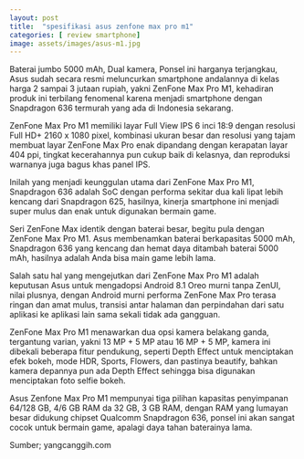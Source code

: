 ```yaml
---
layout: post
title:  "spesifikasi asus zenfone max pro m1"
categories: [ review smartphone]
image: assets/images/asus-m1.jpg
---
```

Baterai jumbo 5000 mAh, Dual kamera, Ponsel ini harganya terjangkau, Asus sudah secara resmi meluncurkan smartphone andalannya di kelas harga 2 sampai 3 jutaan rupiah, yakni ZenFone Max Pro M1, kehadiran produk ini terbilang fenomenal karena menjadi smartphone dengan Snapdragon 636 termurah yang ada di Indonesia sekarang.

ZenFone Max Pro M1 memiliki layar Full View IPS 6 inci 18:9 dengan resolusi Full HD+ 2160 x 1080 pixel, kombinasi ukuran besar dan resolusi yang tajam membuat layar ZenFone Max Pro enak dipandang dengan kerapatan layar 404 ppi, tingkat kecerahannya pun cukup baik di kelasnya, dan reproduksi warnanya juga bagus khas panel IPS.

Inilah yang menjadi keunggulan utama dari ZenFone Max Pro M1, Snapdragon 636 adalah SoC dengan performa sekitar dua kali lipat lebih kencang dari Snapdragon 625, hasilnya, kinerja smartphone ini menjadi super mulus dan enak untuk digunakan bermain game.

Seri ZenFone Max identik dengan baterai besar, begitu pula dengan ZenFone Max Pro M1. Asus membenamkan baterai berkapasitas 5000 mAh, Snapdragon 636 yang kencang dan hemat daya ditambah baterai 5000 mAh, hasilnya adalah Anda bisa main game lebih lama.

Salah satu hal yang mengejutkan dari ZenFone Max Pro M1 adalah keputusan Asus untuk mengadopsi Android 8.1 Oreo murni tanpa ZenUI, nilai plusnya, dengan Android murni performa ZenFone Max Pro terasa ringan dan amat mulus, transisi antar halaman dan perpindahan dari satu aplikasi ke aplikasi lain sama sekali tidak ada gangguan.

ZenFone Max Pro M1 menawarkan dua opsi kamera belakang ganda, tergantung varian, yakni 13 MP + 5 MP atau 16 MP + 5 MP, kamera ini dibekali beberapa fitur pendukung, seperti Depth Effect untuk menciptakan efek bokeh, mode HDR, Sports, Flowers, dan pastinya beautify, bahkan kamera depannya pun ada Depth Effect sehingga bisa digunakan menciptakan foto selfie bokeh.

Asus Zenfone Max Pro M1 mempunyai tiga pilihan kapasitas penyimpanan 64/128 GB, 4/6 GB RAM da 32 GB, 3 GB RAM, dengan RAM yang lumayan besar didukung chipset Qualcomm Snapdragon 636, ponsel ini akan sangat cocok untuk bermain game, apalagi daya tahan baterainya lama.

Sumber; yangcanggih.com

